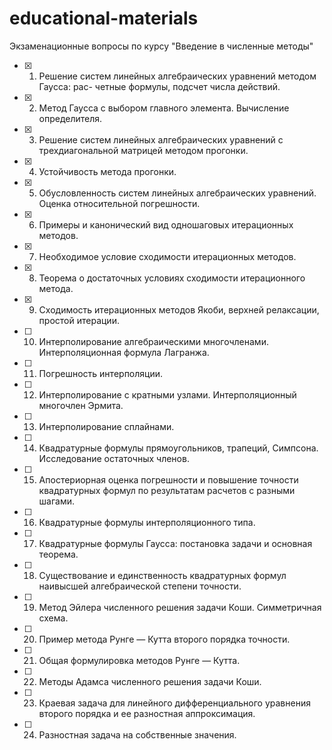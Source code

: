 # educational-materials

Экзаменационные вопросы по курсу "Введение в численные методы"

- [x] 1. Решение систем линейных алгебраических уравнений методом Гаусса: рас-
четные формулы, подсчет числа действий.
- [x] 2. Метод Гаусса с выбором главного элемента. Вычисление определителя.
- [x] 3. Решение систем линейных алгебраических уравнений с трехдиагональной матрицей методом прогонки.
- [x] 4. Устойчивость метода прогонки.
- [x] 5. Обусловленность систем линейных алгебраических уравнений. Оценка относительной погрешности.
- [x] 6. Примеры и канонический вид одношаговых итерационных методов.
- [x] 7. Необходимое условие сходимости итерационных методов.
- [x] 8. Теорема о достаточных условиях сходимости итерационного метода.
- [x] 9. Сходимость итерационных методов Якоби, верхней релаксации, простой итерации.
- [ ] 10. Интерполирование алгебраическими многочленами. Интерполяционная формула Лагранжа.
- [ ] 11. Погрешность интерполяции.
- [ ] 12. Интерполирование с кратными узлами. Интерполяционный многочлен Эрмита.
- [ ] 13. Интерполирование сплайнами.
- [ ] 14. Квадратурные формулы прямоугольников, трапеций, Симпсона. Исследование остаточных членов.
- [ ] 15. Апостериорная оценка погрешности и повышение точности квадратурных формул по результатам расчетов с разными шагами.
- [ ] 16. Квадратурные формулы интерполяционного типа.
- [ ] 17. Квадратурные формулы Гаусса: постановка задачи и основная теорема.
- [ ] 18. Существование и единственность квадратурных формул наивысшей алгебраической степени точности.
- [ ] 19. Метод Эйлера численного решения задачи Коши. Симметричная схема.
- [ ] 20. Пример метода Рунге — Кутта второго порядка точности.
- [ ] 21. Общая формулировка методов Рунге — Кутта.
- [ ] 22. Методы Адамса численного решения задачи Коши.
- [ ] 23. Краевая задача для линейного дифференциального уравнения второго порядка и ее разностная аппроксимация.
- [ ] 24. Разностная задача на собственные значения.